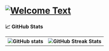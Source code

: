 <!DOCTYPE html>
<html lang="en">
<head>
  <meta charset="UTF-8">
  <meta name="viewport" content="width=device-width, initial-scale=1.0">
</head>
<body>

<h1>
  <a href="#">
    <img src="https://readme-typing-svg.herokuapp.com?lines=Hello,+There!+👋;This+is+Aditya+Choudhary...." alt="Welcome Text">
  </a>
</h1>
<h3 align="left">📈 GitHub Stats</h3>
  <table class="contact-table" style="border:none;">
  <tr>
    <th>
      <img align="center" src="https://github-readme-stats.vercel.app/api?username=aditya-ven&show_icons=true&theme=radical" alt="GitHub stats" />
    </th>
    <th>
      <img align="center" src="https://github-readme-streak-stats.herokuapp.com/?user=aditya-ven&theme=radical" alt="GitHub Streak Stats" />
    </th>
  </tr>
</table>

</body>
</html>
